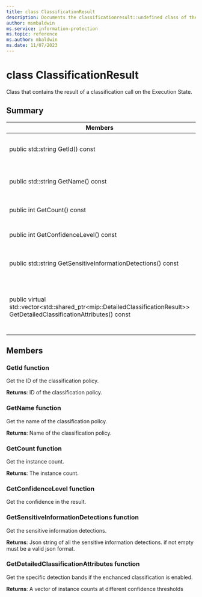 ```yaml
---
title: class ClassificationResult 
description: Documents the classificationresult::undefined class of the Microsoft Information Protection (MIP) SDK.
author: msmbaldwin
ms.service: information-protection
ms.topic: reference
ms.author: mbaldwin
ms.date: 11/07/2023
---
```


# class ClassificationResult 
Class that contains the result of a classification call on the Execution State.
  
## Summary
 Members                        | Descriptions                                
--------------------------------|---------------------------------------------
public std::string GetId() const  |  Get the ID of the classification policy.
public std::string GetName() const  |  Get the name of the classification policy.
public int GetCount() const  |  Get the instance count.
public int GetConfidenceLevel() const  |  Get the confidence in the result.
public std::string GetSensitiveInformationDetections() const  |  Get the sensitive information detections.
public virtual std::vector\<std::shared_ptr\<mip::DetailedClassificationResult\>\> GetDetailedClassificationAttributes() const  |  Get the specific detection bands if the enchanced classification is enabled.
  
## Members
  
### GetId function
Get the ID of the classification policy.

  
**Returns**: ID of the classification policy.
  
### GetName function
Get the name of the classification policy.

  
**Returns**: Name of the classification policy.
  
### GetCount function
Get the instance count.

  
**Returns**: The instance count.
  
### GetConfidenceLevel function
Get the confidence in the result.
  
### GetSensitiveInformationDetections function
Get the sensitive information detections.

  
**Returns**: Json string of all the sensitive information detections. if not empty must be a valid json format.
  
### GetDetailedClassificationAttributes function
Get the specific detection bands if the enchanced classification is enabled.

  
**Returns**: A vector of instance counts at different confidence thresholds